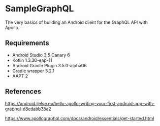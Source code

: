 # SampleGraphQL
The very basics of building an Android client for the GraphQL API with Apollo.

## Requirements
* Android Studio 3.5 Canary 6
* Kotlin 1.3.30-eap-11
* Android Gradle Plugin 3.5.0-alpha06
* Gradle wrapper 5.2.1
* AAPT 2

## References
https://android.jlelse.eu/hello-apollo-writing-your-first-android-app-with-graphql-d8edabb35a2

https://www.apollographql.com/docs/android/essentials/get-started.html